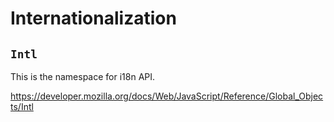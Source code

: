 # Internationalization

## `Intl`

This is the namespace for i18n API.

https://developer.mozilla.org/docs/Web/JavaScript/Reference/Global_Objects/Intl
